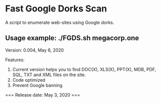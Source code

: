 Fast Google Dorks Scan
======================

A script to enumerate web-sites using Google dorks. 


Usage example: ./FGDS.sh megacorp.one
-------------------------------------

Version: 0.004, May 6, 2020

Features:
1. Current version helps you to find DOC(X), XLS(X), PPT(X), MDB, PDF, SQL, TXT and XML files on the site.
2. Code optimized
3. Prevent Google banning

=== Release date: May 3, 2020 ===
